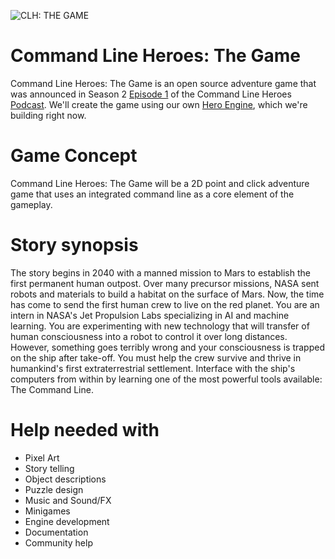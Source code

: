 ![CLH: THE GAME](https://user-images.githubusercontent.com/3926730/47192485-95774700-d31b-11e8-873c-23d24778056f.png)

# Command Line Heroes: The Game
Command Line Heroes: The Game is an open source adventure game that was announced in Season 2
[Episode 1](https://www.redhat.com/en/command-line-heroes/season-2/press-start) of the Command Line Heroes
[Podcast](https://www.redhat.com/en/command-line-heroes). We'll create the game using our own
[Hero Engine](https://github.com/CommandLineHeroes/hero-engine), which we're building right now.

# Game Concept
Command Line Heroes: The Game will be a 2D point and click adventure game that uses an integrated command line as a core element of the gameplay.

# Story synopsis
The story begins in 2040 with a manned mission to Mars to establish the first permanent human outpost. Over many precursor missions, NASA sent robots and materials to build a habitat on the surface of Mars. Now, the time has come to send the first human crew to live on the red planet. You are an intern in NASA's Jet Propulsion Labs specializing in AI and machine learning. You are experimenting with new technology that will transfer of human consciousness into a robot to control it over long distances. However, something goes terribly wrong and your consciousness is trapped on the ship after take-off. You must help the crew survive and thrive in humankind's first extraterrestrial settlement. Interface with the ship's computers from within by learning one of the most powerful tools available: The Command Line.

# Help needed with
* Pixel Art
* Story telling
* Object descriptions
* Puzzle design
* Music and Sound/FX
* Minigames
* Engine development
* Documentation
* Community help
